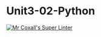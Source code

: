 # Unit3-02-Python
[![Mr Coxall's Super Linter](https://github.com/ICS3U-C-Programming-Amara-T/Unit3-02-Python/workflows/Mr%20Coxall's%20Super%20Linter/badge.svg)](https://github.com/ICS3U-C-Programming-Amara-T/Unit3-02-Python/actions/)
